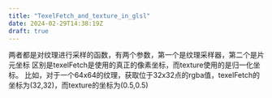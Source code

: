 ```yaml
---
title: "TexelFetch_and_texture_in_glsl"
date: 2024-02-29T14:38:19Z
draft: true
---
```


两者都是对纹理进行采样的函数，有两个参数，第一个是纹理采样器，第二个是片元坐标
区别是texelFetch是使用的真正的像素坐标，而texture使用的是归一化坐标。
比如，对于一个64x64的纹理，获取位于32x32点的rgba值，texelFetch的坐标为(32,32)，而texture的坐标为(0.5,0.5)